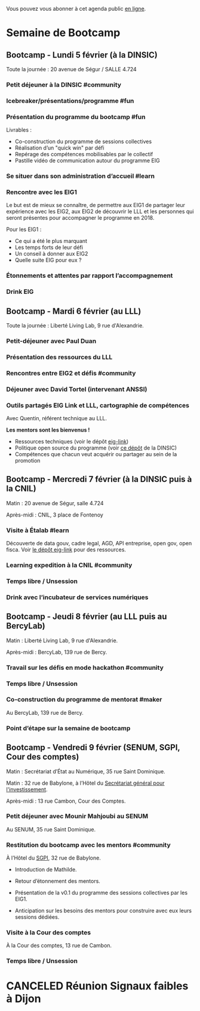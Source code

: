 Vous pouvez vous abonner à cet agenda public [en ligne](https://cloud.eig-forever.org/index.php/apps/calendar/p/5S4DP594PDIVTARU/EIG2018).


# Semaine de Bootcamp


## Bootcamp - Lundi 5 février (à la DINSIC)

Toute la journée : 20 avenue de Ségur / SALLE 4.724


### Petit déjeuner à la DINSIC #community


### Icebreaker/présentations/programme #fun


### Présentation du programme du bootcamp #fun

Livrables :

-   Co-construction du programme de sessions collectives
-   Réalisation d’un "quick win" par défi
-   Repérage des compétences mobilisables par le collectif
-   Pastille vidéo de communication autour du programme EIG


### Se situer dans son administration d’accueil #learn


### Rencontre avec les EIG1

Le but est de mieux se connaître, de permettre aux EIG1 de partager
leur expérience avec les EIG2, aux EIG2 de découvrir le LLL et les
personnes qui seront présentes pour accompagner le programme en 2018.

Pour les EIG1 :

-   Ce qui a été le plus marquant
-   Les temps forts de leur défi
-   Un conseil à donner aux EIG2
-   Quelle suite EIG pour eux ?


### Étonnements et attentes par rapport l’accompagnement


### Drink EIG


## Bootcamp - Mardi 6 février (au LLL)

Toute la journée : Liberté Living Lab, 9 rue d'Alexandrie.


### Petit-déjeuner avec Paul Duan


### Présentation des ressources du LLL


### Rencontres entre EIG2 et défis #community


### Déjeuner avec David Tortel (intervenant ANSSI)


### Outils partagés EIG Link et LLL, cartographie de compétences

Avec Quentin, référent technique au LLL.

**Les mentors sont les bienvenus !**

-   Ressources techniques (voir le dépôt [eig-link](https://github.com/entrepreneur-interet-general/eig-link))
-   Politique open source du programme (voir [ce dépôt](https://github.com/disic/politique-de-contribution-open-source/) de la DINSIC)
-   Compétences que chacun veut acquérir ou partager au sein de la promotion


## Bootcamp - Mercredi 7 février (à la DINSIC puis à la CNIL)

Matin : 20 avenue de Ségur, salle 4.724

Après-midi : CNIL, 3 place de Fontenoy


### Visite à Étalab #learn

Découverte de data gouv, cadre legal, AGD, API entreprise, open gov,
open fisca.  Voir [le dépôt eig-link](https://github.com/entrepreneur-interet-general/eig-link/blob/master/bootcamp.org) pour des ressources.


### Learning expedition à la CNIL #community


### Temps libre / Unsession


### Drink avec l’incubateur de services numériques


## Bootcamp - Jeudi 8 février (au LLL puis au BercyLab)

Matin : Liberté Living Lab, 9 rue d'Alexandrie.

Après-midi : BercyLab, 139 rue de Bercy.


### Travail sur les défis en mode hackathon #community


### Temps libre / Unsession


### Co-construction du programme de mentorat #maker

Au BercyLab, 139 rue de Bercy.


### Point d’étape sur la semaine de bootcamp


## Bootcamp - Vendredi 9 février (SENUM, SGPI, Cour des comptes)

Matin : Secrétariat d’État au Numérique, 35 rue Saint Dominique.

Matin : 32 rue de Babylone, à l’Hôtel du [Secrétariat général pour
l'investissement](http://www.gouvernement.fr/secretariat-general-pour-l-investissement-sgpi).

Après-midi : 13 rue Cambon, Cour des Comptes.


### Petit déjeuner avec Mounir Mahjoubi au SENUM

Au SENUM, 35 rue Saint Dominique.


### Restitution du bootcamp avec les mentors #community

À l’Hôtel du [SGPI](http://www.gouvernement.fr/secretariat-general-pour-l-investissement-sgpi), 32 rue de Babylone.

-   Introduction de Mathilde.

-   Retour d’étonnement des mentors.

-   Présentation de la v0.1 du programme des sessions collectives par
    les EIG1.

-   Anticipation sur les besoins des mentors pour construire avec eux
    leurs sessions dédiées.


### Visite à la Cour des comptes

À la Cour des comptes, 13 rue de Cambon.


### Temps libre / Unsession


# CANCELED Réunion Signaux faibles à Dijon

